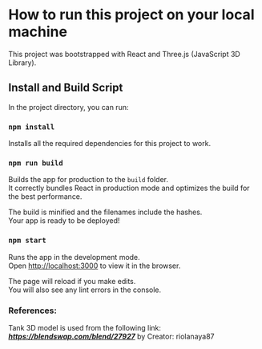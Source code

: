 # How to run this project on your local machine

This project was bootstrapped with React and Three.js (JavaScript 3D Library).

## Install and Build Script

In the project directory, you can run:

### `npm install`

Installs all the required dependencies for this project to work.

### `npm run build`

Builds the app for production to the `build` folder.\
It correctly bundles React in production mode and optimizes the build for the best performance.

The build is minified and the filenames include the hashes.\
Your app is ready to be deployed!

### `npm start`

Runs the app in the development mode.\
Open [http://localhost:3000](http://localhost:3000) to view it in the browser.

The page will reload if you make edits.\
You will also see any lint errors in the console.


### References:

Tank 3D model is used from the following link:
  ***https://blendswap.com/blend/27927*** by Creator: riolanaya87
